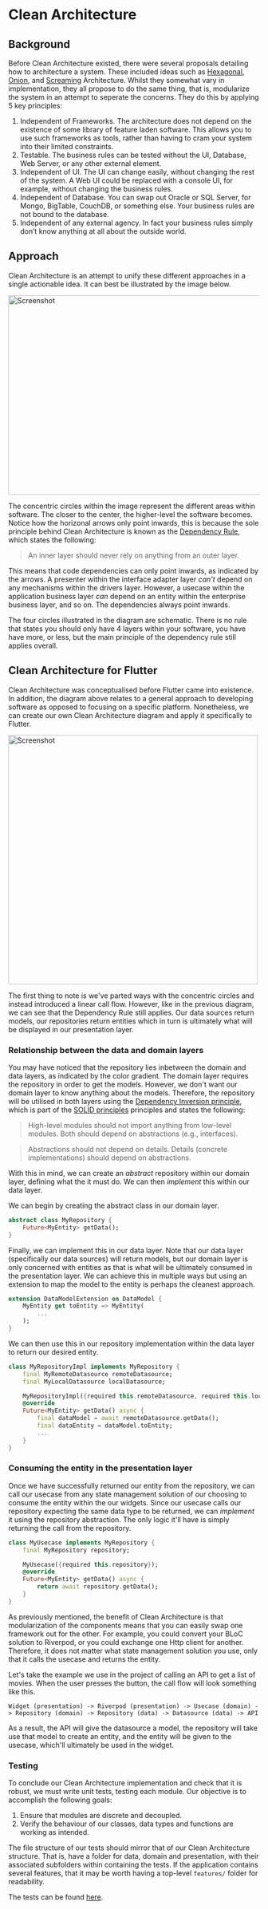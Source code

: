 # Clean Architecture

## Background

Before Clean Architecture existed, there were several proposals detailing how to architecture a system. These included ideas such as <a href="https://en.wikipedia.org/wiki/Hexagonal_architecture_(software)">Hexagonal</a>,  <a href="https://jeffreypalermo.com/2008/07/the-onion-architecture-part-1/">Onion</a>, and <a href="http://blog.cleancoder.com/uncle-bob/2011/09/30/Screaming-Architecture.html">Screaming</a> Architecture. Whilst they somewhat vary in implementation, they all propose to do the same thing, that is, modularize the system in an attempt to seperate the concerns. They do this by applying 5 key principles:

1. Independent of Frameworks. The architecture does not depend on the existence of some library of feature laden software. This allows you to use such frameworks as tools, rather than having to cram your system into their limited constraints.
2. Testable. The business rules can be tested without the UI, Database, Web Server, or any other external element.
3. Independent of UI. The UI can change easily, without changing the rest of the system. A Web UI could be replaced with a console UI, for example, without changing the business rules.
4. Independent of Database. You can swap out Oracle or SQL Server, for Mongo, BigTable, CouchDB, or something else. Your business rules are not bound to the database.
5. Independent of any external agency. In fact your business rules simply don’t know anything at all about the outside world.

## Approach

Clean Architecture is an attempt to unify these different approaches in a single actionable idea. It can best be illustrated by the image below.

<img src="../screenshots/clean-architecture-old.jpeg" alt="Screenshot" width="550" height="400">

The concentric circles within the image represent the different areas within software. The closer to the center, the higher-level the software becomes. Notice how the horizonal arrows only point inwards, this is because the sole principle behind Clean Architecture is known as the <a href="https://khalilstemmler.com/wiki/dependency-rule/">Dependency Rule</a>, which states the following:


> An inner layer should never rely on anything from an outer layer.

This means that code dependencies can only point inwards, as indicated by the arrows. A presenter within the interface adapter layer *can't* depend on any mechanisms within the drivers layer. However, a usecase within the application business layer *can* depend on an entity within the enterprise business layer, and so on. The dependencies always point inwards.

The four circles illustrated in the diagram are schematic. There is no rule that states you should only have 4 layers within your software, you have have more, or less, but the main principle of the dependency rule still applies overall.

## Clean Architecture for Flutter

Clean Architecture was conceptualised before Flutter came into existence. In addition, the diagram above relates to a general approach to developing software as opposed to focusing on a specific platform. Nonetheless, we can create our own Clean Architecture diagram and apply it specifically to Flutter.

<img src="../screenshots/flutter-architecture.png" alt="Screenshot" width="500" height="500">

The first thing to note is we've parted ways with the concentric circles and instead introduced a linear call flow. However, like in the previous diagram, we can see that the Dependency Rule still applies. Our data sources return models, our repositories return entities which in turn is ultimately what will be displayed in our presentation layer.

### Relationship between the data and domain layers

You may have noticed that the repository lies inbetween the domain and data layers, as indicated by the color gradient. The domain layer requires the repository in order to get the models. However, we don't want our domain layer to know anything about the models. Therefore, the repository will be utilised in both layers using the <a href="https://en.wikipedia.org/wiki/Dependency_inversion_principle">Dependency Inversion principle</a>, which is part of the <a href="https://en.wikipedia.org/wiki/SOLID">SOLID principles</a> principles and states the following:

> High-level modules should not import anything from low-level modules. Both should depend on abstractions (e.g., interfaces).

> Abstractions should not depend on details. Details (concrete implementations) should depend on abstractions.

With this in mind, we can create an *abstract* repository within our domain layer, defining what the it must do. We can then *implement* this within our data layer.

We can begin by creating the abstract class in our domain layer.

```dart
abstract class MyRepository {
    Future<MyEntity> getData();
}
```

Finally, we can implement this in our data layer. Note that our data layer (specifically our data sources) will return models, but our domain layer is only concerned with entities as that is what will be ultimately consumed in the presentation layer. We can achieve this in multiple ways but using an extension to map the model to the entity is perhaps the cleanest approach. 

```dart
extension DataModelExtension on DataModel {
    MyEntity get toEntity => MyEntity(
        ...
    );
}
```

We can then use this in our repository implementation within the data layer to return our desired entity.

```dart
class MyRepositoryImpl implements MyRepository {
    final MyRemoteDatasource remoteDatasource;
    final MyLocalDatasource localDatasource;

    MyRepositoryImpl({required this.remoteDatasource, required this.localDatasource});
    @override
    Future<MyEntity> getData() async {
        final dataModel = await remoteDatasource.getData();
        final dataEntity = dataModel.toEntity;
        ...
    } 
}
```

### Consuming the entity in the presentation layer

Once we have successfully returned our entity from the repository, we can call our usecase from any state management solution of our choosing to consume the entity within the our widgets. Since our usecase calls our repository expecting the same data type to be returned, we can *implement* it using the repository abstraction. The only logic it'll have is simply returning the call from the repository.

```dart
class MyUsecase implements MyRepository {
    final MyRepository repository;

    MyUsecase({required this.repository});
    @override
    Future<MyEntity> getData() async {
        return await repository.getData();
    }
}
```

As previously mentioned, the benefit of Clean Architecture is that modularization of the components means that you can easily swap one framework out for the other. For example, you could convert your BLoC solution to Riverpod, or you could exchange one Http client for another. Therefore, it does not matter what state management solution you use, only that it calls the usecase and returns the entity.

Let's take the example we use in the project of calling an API to get a list of movies. When the user presses the button, the call flow will look something like this.

`Widget (presentation) -> Riverpod (presentation) -> Usecase (domain) -> Repository (domain) -> Repository (data) -> Datasource (data) -> API`

As a result, the API will give the datasource a model, the repository will take use that model to create an entity, and the entity will be given to the usecase, which'll ultimately be used in the widget.

### Testing

To conclude our Clean Architecture implementation and check that it is robust, we must write unit tests, testing each module. Our objective is to accomplish the following goals:

1. Ensure that modules are discrete and decoupled.
2. Verify the behaviour of our classes, data types and functions are working as intended.

The file structure of our tests should mirror that of our Clean Architecture structure. That is, have a folder for data, domain and presentation, with their associated subfolders within containing the tests. If the application contains several features, that it may be worth having a top-level `features/` folder for readability.

The tests can be found <a href="https://github.com/ajvelo/Flutter-Films/tree/main/test/features">here</a>.
